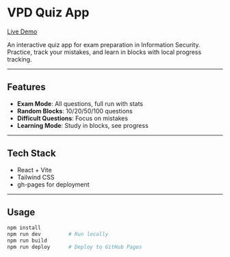 # VPD Quiz App

[Live Demo](https://arveksveden.github.io/quiz_app/)

An interactive quiz app for exam preparation in Information Security.  
Practice, track your mistakes, and learn in blocks with local progress tracking.

---

## Features

- **Exam Mode**: All questions, full run with stats
- **Random Blocks**: 10/20/50/100 questions
- **Difficult Questions**: Focus on mistakes
- **Learning Mode**: Study in blocks, see progress

---

## Tech Stack

- React + Vite
- Tailwind CSS
- gh-pages for deployment

---

## Usage

```bash
npm install
npm run dev         # Run locally
npm run build
npm run deploy      # Deploy to GitHub Pages
